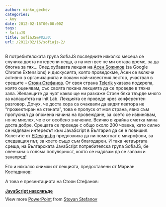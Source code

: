 ```yaml
---
author: minko_gechev
categories:
- Any
date: 2012-02-16T00:00:00Z
tags:
- SofiaJS
title: SofiaJS&#8230;
url: /2012/02/16/sofiajs-2/
---
```


В потребителската група SofiaJS последните няколко месеца се случиха доста интересни неща, а на мен все не ми остава време, за да блогна за тях&#8230; След хубавата лекция на [Асен Божилов][1] (за Google Chrome Extensions) и дискусията, която проведохме, Асен се включи активно в организацията и покани най-известния лектор, участвал в срещите &#8211; [Стоян Стефанов][2]. От своя страна [Telerik][3] указаха подкрепа, която оценявам, със своята покана лекцията да се проведе в тяхна зала. Желаещите да чуят какво ще ни разкаже Стоян бяха твърде много за капацитета на init Lab. Лекцията се проведе чрез конферентен разговор. Дочух, че доста хора са очаквали да видят лектора не &#8220;прожектиран на стената&#8221;, това е пропуск от моя страна, явно съм пропуснал да опомена начина на провеждане, за което се извинявам, но не мислех, че е от особено значение. Всичко в крайна сметка мина доста добре. Срещата се проведе с общо около 200 човека, като силно се надявам интересът към JavaScript в България да се е повишил. Колегите от [EDesign.bg][4] предложиха да ни помогнат с микрофони, за следващия път, за което също съм благодарен. И така четвъртата среща, на Българската JavaScript потребителска група SofiaJS, бе овенчана с голяма популярност, която се надявам да се запази и занапред!

Ето и няколко снимки от лекцията, предоставени от Мариан Костадинов:  


А това е презентацията на Стоян Стефанов:

<div style="width:425px" id="__ss_11449200">
  <strong style="display:block;margin:12px 0 4px"><a href="http://www.slideshare.net/stoyan/javascript-11449200" title="JavaScript навсякъде" target="_blank">JavaScript навсякъде</a></strong> <div style="padding:5px 0 12px">
    View more <a href="http://www.slideshare.net/thecroaker/death-by-powerpoint" target="_blank">PowerPoint</a> from <a href="http://www.slideshare.net/stoyan" target="_blank">Stoyan Stefanov</a>
  </div></p>
</div>

 [1]: http://asenbozhilov.com/
 [2]: http://www.phpied.com/
 [3]: http://www.telerik.com/
 [4]: http://edesign.bg